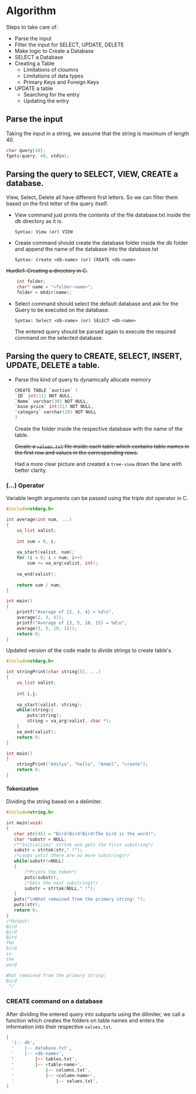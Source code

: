 # Algorithm
Steps to take care of: 

- Parse the input
- Filter the input for SELECT, UPDATE, DELETE
- Make logic to Create a Database
- SELECT a Database
- Creating a Table
  * Limitations of cloumns
  * Limitations of data types
  * Primary Keys and Foreign Keys
- UPDATE a table 
  * Searching for the entry
  * Updating the entry  

## Parse the input

Taking the input in a string, we assume that the string is maximum of length 40. 
```c
char query[40];
fgets(query, 40, stdin);
```
## Parsing the query to SELECT, VIEW, CREATE a database. 
View, Select, Delete all have different first letters. So we can filter them based on the first letter of the query itself. 

- View command just prints the contents of the file database.txt inside the db directory as it is. 

    `Syntax: View (or) VIEW`
- Create command should create the database folder inside the db folder and append the name of the database into the database.txt

    `Syntax: Create <db-name> (or) CREATE <db-name>`

~~Hurdle1: Creating a directory in C.~~
```c
    int folder;
    char* name = "<folder-name>";
    folder = mkdir(name);
```

- Select command should select the default database and ask for the Query to be executed on the database. 

    `Syntax: Select <db-name> (or) SELECT <db-name>`

    The entered query should be parsed again to execute the required command on the selected database.

## Parsing the query to CREATE, SELECT, INSERT, UPDATE, DELETE a table. 

-   Parse this kind of query to dynamically allocate memory 
    ```c
    CREATE TABLE `auction` (
    `ID` int(11) NOT NULL,
    `Name` varchar(30) NOT NULL,
    `base-price` int(11) NOT NULL,
    `category` varchar(20) NOT NULL
    )
    ```
    Create the folder inside the respective database with the name of the table. 

    ~~Create a `values.txt` file inside each table which contains table names in the first row and values in the corresponding rows.~~
    
    Had a more clear picture and created a `tree-view` down the lane with better clarity.
### (...) Operator
Variable length arguments can be passed using the triple dot operator in C.
```c
#include<stdarg.h> 

int average(int num, ...) 
{ 
    va_list valist; 
  
    int sum = 0, i; 
  
    va_start(valist, num); 
    for (i = 0; i < num; i++)  
        sum += va_arg(valist, int); 
  
    va_end(valist); 
  
    return sum / num; 
}

int main() 
{
    printf("Average of {2, 3, 4} = %d\n", 
    average(2, 3, 4)); 
    printf("Average of {3, 5, 10, 15} = %d\n", 
    average(3, 5, 10, 15)); 
    return 0; 
}
```
Updated version of the code made to divide strings to create table's.
```c
#include<stdarg.h> 

int stringPrint(char string[5], ...) 
{
    va_list valist; 
  
    int i,j; 
  
    va_start(valist, string);
    while(string){
        puts(string);
        string = va_arg(valist, char *);
    }
    va_end(valist); 
    return 0; 
}

int main() 
{
    stringPrint("Aditya", "hello", "Anmol", "create"); 
    return 0; 
}
```
#### Tokenization 
Dividing the string based on a delimiter. 
```c
#include<string.h>

int main(void)
{
   char str[45] = "Bird!Bird!Bird!The bird is the word!";
   char *substr = NULL;
   /*"Initializes" strtok and gets the first substring*/
   substr = strtok(str," !");
   /*Loops until there are no more substrings*/
   while(substr!=NULL)
   {
       /*Prints the token*/
       puts(substr);
       /*Gets the next substrings*/
       substr = strtok(NULL," !");
   }
   puts("\nWhat remained from the primary string: ");
   puts(str);
   return 0;
}
/*Output:
Bird
Bird
Bird
The
bird
is
the
word

What remained from the primary string:
Bird
 */
```
### CREATE command on a database
After dividing the entered query into subparts using the dilimiter, we call a function which creates the folders on table names and enters the information into their respective `values.txt`.

```bash
[ 
  '|-- db',
  '    |-- database.txt',
  '    |-- <db-name>',
  '        |-- tables.txt',
  '        |-- <table-name>',
  '            |-- columns.txt',
  '            |-- <column-name>',
  '                |-- values.txt',
]
```
